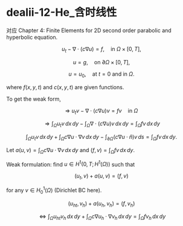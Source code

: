 # dealii-12-He_含时线性

对应 Chapter 4: Finite Elements for 2D second order parabolic and hyperbolic equation. 


$$
u_t - \nabla \cdot (c \nabla u) = f, \quad \text{in} \ \Omega \times [0, T],
$$

$$
u = g, \quad \text{on} \ \partial \Omega \times [0, T],
$$

$$
u = u_0, \quad \text{at} \ t = 0 \ \text{and in} \ \Omega.
$$

where $f(x, y, t)$ and $c(x, y, t)$ are given functions.

To get the weak form,

$$
\Rightarrow \ u_t v - \nabla \cdot (c \nabla u) v = f v \quad \text{in} \ \Omega
$$

$$
\Rightarrow \int_{\Omega} u_t v \, dx \, dy - \int_{\Omega} \nabla \cdot (c \nabla u) v \, dx \, dy = \int_{\Omega} f v \, dx \, dy
$$

$$
\int_{\Omega} u_t v \, dx \, dy + \int_{\Omega} c \nabla u \cdot \nabla v \, dx \, dy - \int_{\partial \Omega} (c \nabla u \cdot \hat{n}) v \, ds = \int_{\Omega} f v \, dx \, dy.
$$


Let $a(u, v) = \int_{\Omega} c \nabla u \cdot \nabla v \, dx \, dy$ and $(f, v) = \int_{\Omega} f v \, dx \, dy$.

Weak formulation: find $u \in H^1(0, T; H^1(\Omega))$ such that

$$
(u_t, v) + a(u, v) = (f, v)
$$

for any $v \in H^1_0(\Omega)$ (Dirichlet BC here).

$$
(u_{ht}, v_h) + a(u_h, v_h) = (f, v_h)
$$

$$
\Leftrightarrow \int_{\Omega} u_{ht} v_h \, dx \, dy + \int_{\Omega} c \nabla u_h \cdot \nabla v_h \, dx \, dy = \int_{\Omega} f v_h \, dx \, dy
$$




<!--stackedit_data:
eyJoaXN0b3J5IjpbLTUxMzcwMzI1MCwtNzk1NDE1MDM5LDE4NT
c4MTM1NSwxNzM3MjEwNzQxLC02NTkyOTc4MjldfQ==
-->